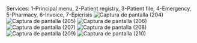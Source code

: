 Services:
1-Principal menu, 
2-Patient registry, 
3-Patient file, 
4-Emergency, 
5-Pharmacy, 
6-Invoice, 
7-Epicrisis
![Captura de pantalla (204)](https://user-images.githubusercontent.com/83254656/156435802-e7b7d9d3-20a0-4af2-8ce4-14082ba62255.png)
![Captura de pantalla (205)](https://user-images.githubusercontent.com/83254656/156436063-b3aa0ee9-8256-48dc-8434-4ae51b633c41.png)
![Captura de pantalla (206)](https://user-images.githubusercontent.com/83254656/156436266-995a2a58-3d01-4da8-97ae-cc8de49b554d.png)
![Captura de pantalla (207)](https://user-images.githubusercontent.com/83254656/156436469-03307439-9c96-4127-b4de-e71d48e74678.png)
![Captura de pantalla (208)](https://user-images.githubusercontent.com/83254656/156436626-8d247d36-3d9a-43e9-9f5b-8289f3921476.png)
![Captura de pantalla (209)](https://user-images.githubusercontent.com/83254656/156436846-6fd60a7f-5829-475b-a80f-602ab8fecf3a.png)
![Captura de pantalla (210)](https://user-images.githubusercontent.com/83254656/156436981-ffc74de9-f0cb-4900-a4fb-873e51b19504.png)
